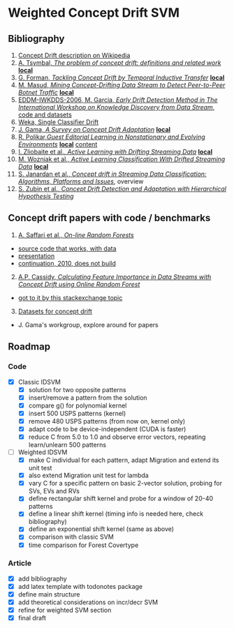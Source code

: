 # Weighted Concept Drift SVM


## Bibliography
1. [Concept Drift description on Wikipedia](http://en.wikipedia.org/wiki/Concept_drift)
2. [A. Tsymbal, _The problem of concept drift: definitions and related work_](http://www.scss.tcd.ie/publications/tech-reports/reports.04/TCD-CS-2004-15.pdf) [**local**](bibliography/TCD-CS-2004-15.pdf)
3. [G. Forman, _Tackling Concept Drift by Temporal Inductive Transfer_](https://www.hpl.hp.com/techreports/2006/HPL-2006-20R1.pdf) [**local**](bibliography/HPL-2006-20R1.pdf)
4. [M. Masud, _Mining Concept-Drifting Data Stream to Detect Peer-to-Peer Botnet Traffic_](https://personal.utdallas.edu/~bxt043000/Publications/Technical-Reports/UTDCS-05-08.pdf) [**local**](bibliography/UTDCS-05-08.pdf)
5. [EDDM-IWKDDS-2006, M. Garcia, _Early Drift Detection Method in The International Workshop on Knowledge Discovery from Data Stream_, code and datasets](https://web.archive.org/web/20070322063617/http://iaia.lcc.uma.es/Members/mbaena/papers/eddm/)
6. [Weka, Single Classifier Drift](https://moa.cms.waikato.ac.nz/details/classification/using-weka/)
7. [J. Gama, _A Survey on Concept Drift Adaptation_](https://www.win.tue.nl/~mpechen/publications/pubs/Gama_ACMCS_AdaptationCD_accepted.pdf) [**local**](bibliography/Gama_ACMCS_AdaptationCD_accepted.pdf)
8. [R. Polikar,*Guest Editorial Learning in Nonstationary and Evolving Environments*](http://home.deib.polimi.it/alippi/pdf/guest_editorial_2014.pdf) [**local**](bibliography/guest_editorial_2014.pdf) [content](https://dblp.org/db/journals/tnn/tnn25)
9. [I. Zliobaite et al., *Active Learning with Drifting Streaming Data*](https://www.researchgate.net/publication/260354315_Active_Learning_With_Drifting_Streaming_Data) [**local**](bibliography/Active_Learning_With_Drifting_Streaming_Data.pdf)
10. [M. Wozniak et al., *Active Learning Classification With Drifted Streaming Data*](https://www.sciencedirect.com/science/article/pii/S187705091631002X) [**local**](bibliography/ActiveLearningClassificationWithDriftedStreamingData.pdf)
11. [S. Janardan et al., *Concept drift in Streaming Data Classification: Algorithms,
Platforms and Issues*](https://www.sciencedirect.com/science/article/pii/S1877050917326881), overview
12. [S. Zubin et al., *Concept Drift Detection and Adaptation with
Hierarchical Hypothesis Testing*](https://arxiv.org/pdf/1707.07821.pdf)

## Concept drift papers with code / benchmarks
1. [A. Saffari et al., *On-line Random Forests*](https://ieeexplore.ieee.org/document/5457447)
  * [source code that works, with data](https://github.com/amirsaffari/online-random-forests)
  * [presentation](https://pdfs.semanticscholar.org/7633/c95812dea716917e8b23b84df18e7b03614e.pdf)
  * [continuation, 2010, does not build](https://github.com/amirsaffari/online-multiclass-lpboost)
2. [A.P. Cassidy, *Calculating Feature Importance in Data Streams with Concept Drift using Online Random Forest*](http://www.ccri.com/wp-content/uploads/2014/10/final_with_watermark.pdf)
  * [got to it by this stackexchange topic](https://stats.stackexchange.com/questions/99744/benchmark-data-sets-for-concept-drift-where-important-predictors-independent-va)
3. [Datasets for concept drift](http://www.liaad.up.pt/kdus/products/datasets-for-concept-drift)
  * J. Gama's workgroup, explore around for papers

## Roadmap

### Code
- [x] Classic IDSVM
  - [x] solution for two opposite patterns
  - [x] insert/remove a pattern from the solution
  - [x] compare g() for polynomial kernel 
  - [x] insert 500 USPS patterns (kernel)
  - [x] remove 480 USPS patterns (from now on, kernel only)
  - [x] adapt code to be device-independent (CUDA is faster)
  - [x] reduce C from 5.0 to 1.0 and observe error vectors, repeating learn/unlearn 500 patterns
- [ ] Weighted IDSVM
  - [x] make C individual for each pattern, adapt Migration and extend its unit test
  - [x] also extend Migration unit test for lambda
  - [x] vary C for a specific pattern on basic 2-vector solution, probing for SVs, EVs and RVs
  - [x] define rectangular shift kernel and probe for a window of 20-40 patterns
  - [x] define a linear shift kernel (timing info is needed here, check bibliography)
  - [x] define an exponential shift kernel (same as above)
  - [x] comparison with classic SVM
  - [x] time comparison for Forest Covertype

### Article
- [x] add bibliography
- [x] add latex template with todonotes package
- [x] define main structure
- [x] add theoretical considerations on incr/decr SVM
- [x] refine for weighted SVM section
- [x] final draft
